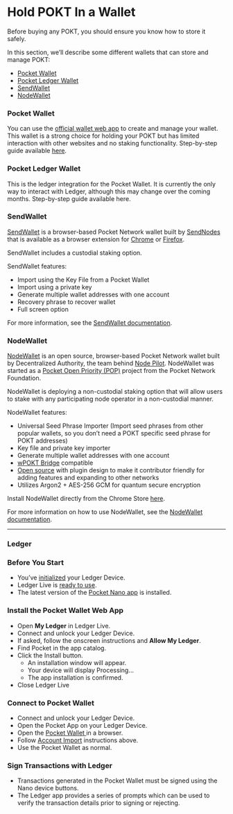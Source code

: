 # Hold POKT In a Wallet

Before buying any POKT, you should ensure you know how to store it safely.

In this section, we’ll describe some different wallets that can store and manage POKT:

* [Pocket Wallet](hold-pokt-in-a-wallet.md#pocket-wallet)
* [Pocket Ledger Wallet](hold-pokt-in-a-wallet.md#pocket-ledger-wallet)
* [SendWallet](hold-pokt-in-a-wallet.md#sendwallet)
* [NodeWallet](hold-pokt-in-a-wallet.md#nodewallet)

### Pocket Wallet <a href="#pocket-wallet" id="pocket-wallet"></a>

You can use the [official wallet web app](https://wallet.pokt.network/) to create and manage your wallet. This wallet is a strong choice for holding your POKT but has limited interaction with other websites and no staking functionality. Step-by-step guide available [here](hold-pokt-in-a-wallet.md#pocket-wallet).

### Pocket Ledger Wallet <a href="#pocket-ledger-wallet" id="pocket-ledger-wallet"></a>

This is the ledger integration for the Pocket Wallet. It is currently the only way to interact with Ledger, although this may change over the coming months. Step-by-step guide available here.

### SendWallet <a href="#sendwallet" id="sendwallet"></a>

[SendWallet](https://sendwallet.net/) is a browser-based Pocket Network wallet built by [SendNodes](https://sendnodes.io/) that is available as a browser extension for [Chrome](https://chrome.google.com/webstore/detail/sendwallet/adganlhbinonbpfiehjjpmklkbghkaio?hl=en) or [Firefox](https://addons.mozilla.org/en-US/firefox/addon/sendwallet/).

SendWallet includes a custodial staking option.

SendWallet features:

* Import using the Key File from a Pocket Wallet
* Import using a private key
* Generate multiple wallet addresses with one account
* Recovery phrase to recover wallet
* Full screen option

For more information, see the [SendWallet documentation](https://docs.sendwallet.net/).

### NodeWallet <a href="#nodewallet" id="nodewallet"></a>

[NodeWallet](https://docs.decentralizedauthority.com/nodewallet) is an open source, browser-based Pocket Network wallet built by Decentralized Authority, the team behind [Node Pilot](https://nodepilot.tech/). NodeWallet was started as a [Pocket Open Priority (POP)](https://forum.pokt.network/t/allocated-priority-new-wallet/4657/5?u=shane) project from the Pocket Network Foundation.

NodeWallet is deploying a non-custodial staking option that will allow users to stake with any participating node operator in a non-custodial manner.

NodeWallet features:

* Universal Seed Phrase Importer (Import seed phrases from other popular wallets, so you don’t need a POKT specific seed phrase for POKT addresses)
* Key file and private key importer
* Generate multiple wallet addresses with one account
* [wPOKT Bridge](https://wpokt.network/) compatible
* [Open source](https://github.com/decentralized-authority/nodewallet) with plugin design to make it contributor friendly for adding features and expanding to other networks
* Utilizes Argon2 + AES-256 GCM for quantum secure encryption

Install NodeWallet directly from the Chrome Store [here](https://chrome.google.com/webstore/detail/nodewallet/ilibmadejjooogcniiomgdgbojkmlbim).

For more information on how to use NodeWallet, see the [NodeWallet documentation](https://docs.decentralizedauthority.com/nodewallet).

***

### Ledger

### Before You Start

* You’ve [initialized](https://support.ledgerwallet.com/hc/en-us/articles/360000613793) your Ledger Device.
* Ledger Live is [ready to use](https://support.ledger.com/hc/en-us/articles/4404389606417-Download-and-install-Ledger-Live).
* The latest version of the [Pocket Nano app](https://github.com/ledgerhq/app-pocket) is installed.

### Install the Pocket Wallet Web App <a href="#install-the-pocket-app" id="install-the-pocket-app"></a>

* Open **My Ledger** in Ledger Live.
* Connect and unlock your Ledger Device.
* If asked, follow the onscreen instructions and **Allow My Ledger**.
* Find Pocket in the app catalog.
* Click the Install button.
  * An installation window will appear.
  * Your device will display Processing…
  * The app installation is confirmed.
* Close Ledger Live

### Connect to Pocket Wallet <a href="#connecting-to-pocket-wallet" id="connecting-to-pocket-wallet"></a>

* Connect and unlock your Ledger Device.
* Open the Pocket App on your Ledger Device.
* Open the [Pocket Wallet ](hold-pokt-in-a-wallet.md#pocket-wallet)in a browser.
* Follow [Account Import](hold-pokt-in-a-wallet.md#ledger-wallet-import) instructions above.
* Use the Pocket Wallet as normal.

### Sign Transactions with Ledger <a href="#signing-transactions-with-ledger" id="signing-transactions-with-ledger"></a>

* Transactions generated in the Pocket Wallet must be signed using the Nano device buttons.
* The Ledger app provides a series of prompts which can be used to verify the transaction details prior to signing or rejecting.
